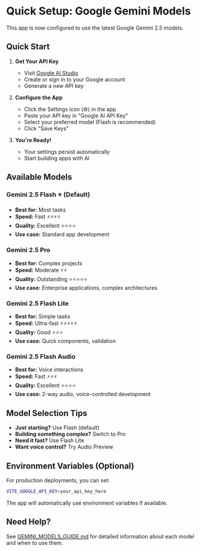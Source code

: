 # Quick Setup: Google Gemini Models

This app is now configured to use the latest Google Gemini 2.5 models.

## Quick Start

1. **Get Your API Key**
   - Visit [Google AI Studio](https://aistudio.google.com/app/apikey)
   - Create or sign in to your Google account
   - Generate a new API key

2. **Configure the App**
   - Click the Settings icon (⚙️) in the app
   - Paste your API key in "Google AI API Key"
   - Select your preferred model (Flash is recommended)
   - Click "Save Keys"

3. **You're Ready!**
   - Your settings persist automatically
   - Start building apps with AI

## Available Models

### Gemini 2.5 Flash ⭐ (Default)
- **Best for:** Most tasks
- **Speed:** Fast ⚡⚡⚡⚡
- **Quality:** Excellent ⭐⭐⭐⭐
- **Use case:** Standard app development

### Gemini 2.5 Pro
- **Best for:** Complex projects
- **Speed:** Moderate ⚡⚡
- **Quality:** Outstanding ⭐⭐⭐⭐⭐
- **Use case:** Enterprise applications, complex architectures

### Gemini 2.5 Flash Lite
- **Best for:** Simple tasks
- **Speed:** Ultra-fast ⚡⚡⚡⚡⚡
- **Quality:** Good ⭐⭐⭐
- **Use case:** Quick components, validation

### Gemini 2.5 Flash Audio
- **Best for:** Voice interactions
- **Speed:** Fast ⚡⚡⚡
- **Quality:** Excellent ⭐⭐⭐⭐
- **Use case:** 2-way audio, voice-controlled development

## Model Selection Tips

- **Just starting?** Use Flash (default)
- **Building something complex?** Switch to Pro
- **Need it fast?** Use Flash Lite
- **Want voice control?** Try Audio Preview

## Environment Variables (Optional)

For production deployments, you can set:

```bash
VITE_GOOGLE_API_KEY=your_api_key_here
```

The app will automatically use environment variables if available.

## Need Help?

See [GEMINI_MODELS_GUIDE.md](./GEMINI_MODELS_GUIDE.md) for detailed information about each model and when to use them.
